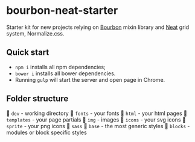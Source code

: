 # bourbon-neat-starter

Starter kit for new projects relying on [Bourbon](http://bourbon.io/docs/) mixin library and [Neat](https://neat.bourbon.io/docs/latest/) grid system, Normalize.css.

## Quick start

* `npm i` installs all npm dependencies;
* `bower i` installs all bower dependencies.
* Running `gulp` will start the server and open page in Chrome.

## Folder structure

:open_file_folder: `dev` - working directory
    :open_file_folder: `fonts` - your fonts
    :open_file_folder: `html` - your html pages
        :file_folder: `templates` - your page partials
    :open_file_folder: `img` - images
        :file_folder: `icons` - your svg icons
        :file_folder: `sprite` - your png icons
    :open_file_folder: `sass`
        :file_folder: `base` - the most generic styles
        :file_folder: `blocks` - modules or block specific styles